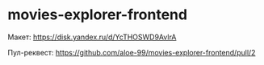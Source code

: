 # movies-explorer-frontend

Макет: https://disk.yandex.ru/d/YcTHOSWD9AvlrA

Пул-реквест: https://github.com/aloe-99/movies-explorer-frontend/pull/2
